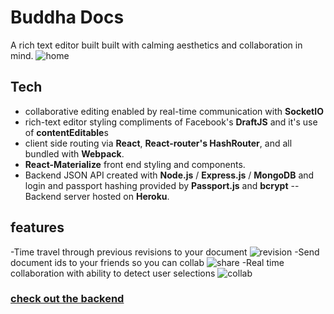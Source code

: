 # Buddha Docs

A rich text editor built built with calming aesthetics and collaboration in mind.
![home](gifs/home_gif.gif)

## Tech
- collaborative editing enabled by real-time communication with **SocketIO**
- rich-text editor styling compliments of Facebook's **DraftJS** and it's use of **contentEditable**s
- client side routing via **React**, **React-router's HashRouter**, and all bundled with **Webpack**.
- **React-Materialize** front end styling and components.
- Backend JSON API created with **Node.js** / **Express.js** / **MongoDB** and login and passport hashing provided by **Passport.js** and **bcrypt** -- Backend server hosted on **Heroku**.

## features
-Time travel through previous revisions to your document
![revision](gifs/revisions.gif)
-Send document ids to your friends so you can collab
![share](gifs/shareWID_gif.gif)
-Real time collaboration with ability to detect user selections
![collab](gifs/collab.gif)

### [check out the backend](https://github.com/glazey132/buddha-docs-backend)
